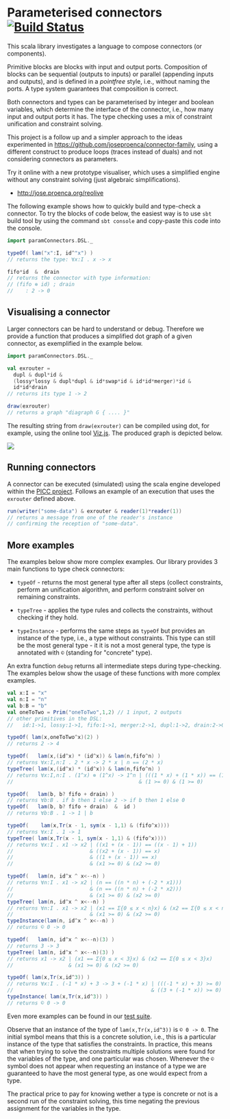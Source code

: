 Parameterised connectors [![Build Status](https://travis-ci.org/joseproenca/parameterised-connectors.svg?branch=master)](https://travis-ci.org/joseproenca/parameterised-connectors)
========================

This scala library investigates a language to compose connectors (or components).

Primitive blocks are blocks with input and output ports.
Composition of blocks can be sequential (outputs to inputs) or parallel (appending inputs and outputs), and is defined in a _pointfree_ style, i.e., without naming the ports. A type system guarantees that composition is correct.

Both connectors and types can be parameterised by integer and boolean variables, which determine the interface of the connector, i.e., how many input and output ports it has.
The type checking uses a mix of constraint unification and constraint solving.

This project is a follow up and a simpler approach to the ideas experimented in https://github.com/joseproenca/connector-family, using a different construct to produce loops (traces instead of duals) and not considering connectors as parameters.

Try it online with a new prototype visualiser, which uses a simplified engine without any constraint solving (just algebraic simplifications).
 - http://jose.proenca.org/reolive

The following example shows how to quickly build and type-check a connector.
To try the blocks of code below, the easiest way is to use ```sbt``` build tool by using the command ```sbt console``` and copy-paste this code into the console.

```scala
import paramConnectors.DSL._

typeOf( lam("x":I, id^"x") )
// returns the type: ∀x:I . x -> x

fifo*id  &  drain
// returns the connector with type information:
// (fifo ⊗ id) ; drain
//    : 2 -> 0
```


Visualising a connector
-----------------------
Larger connectors can be hard to understand or debug.
Therefore we provide a function that produces a simplified dot graph of a given connector, as exemplified in the example below.

```scala
import paramConnectors.DSL._

val exrouter =
  dupl & dupl*id &
  (lossy*lossy & dupl*dupl & id*swap*id & id*id*merger)*id &
  id*id*drain
// returns its type 1 -> 2

draw(exrouter)
// returns a graph "diagraph G { .... }"
```

The resulting string from ```draw(exrouter)``` can be compiled using dot, for example, using the online tool [Viz.js](https://mdaines.github.io/viz.js/).
The produced graph is depicted below.

<img src="https://cdn.rawgit.com/joseproenca/parameterised-connectors/master/exrouter.svg">


Running connectors
------------------
A connector can be executed (simulated) using the scala engine developed within the [PICC project](https://github.com/joseproenca/picc).
Follows an example of an execution that uses the ```exrouter``` defined above.

```scala
run(writer("some-data") & exrouter & reader(1)*reader(1))
// returns a message from one of the reader's instance
// confirming the reception of "some-data".
```


More examples
-------------

The examples below show more complex examples. 
Our library provides 3 main functions to type check connectors:

 * ```typeOf``` - returns the most general type after all steps (collect constraints, perform an unification algorithm, and perform constraint solver on remaining constraints.
 
 * ```typeTree``` - applies the type rules and collects the constraints, without checking if they hold.

 * ```typeInstance``` - performs the same steps as ```typeOf``` but provides an instance of the type, i.e., a type without constraints. This type can still be the most general type - it it is not a most general type, the type is annotated with ```©```  (standing for "concrete" type).

An extra function ```debug``` returns all intermediate steps during type-checking. The examples below show the usage of these functions with more complex examples. 


```scala
val x:I = "x"
val n:I = "n"
val b:B = "b"
val oneToTwo = Prim("oneToTwo",1,2) // 1 input, 2 outputs
// other primitives in the DSL:
//   id:1->1, lossy:1->1, fifo:1->1, merger:2->1, dupl:1->2, drain:2->0

typeOf( lam(x,oneToTwo^x)(2) )
// returns 2 -> 4

typeOf(   lam(x,(id^x) * (id^x)) & lam(n,fifo^n) )
// returns ∀x:I,n:I . 2 * x -> 2 * x | n == (2 * x)
typeTree( lam(x,(id^x) * (id^x)) & lam(n,fifo^n) )
// returns ∀x:I,n:I . (1^x) ⊗ (1^x) -> 1^n | (((1 * x) + (1 * x)) == (1 * n))
//                                         & (1 >= 0) & (1 >= 0)

typeOf(   lam(b, b? fifo + drain) )
// returns ∀b:B . if b then 1 else 2 -> if b then 1 else 0
typeOf(   lam(b, b? fifo + drain)  &  id )
// returns ∀b:B . 1 -> 1 | b

typeOf(    lam(x,Tr(x - 1, sym(x - 1,1) & (fifo^x))))
// returns ∀x:I . 1 -> 1
typeTree( lam(x,Tr(x - 1, sym(x - 1,1) & (fifo^x))))
// returns ∀x:I . x1 -> x2 | ((x1 + (x - 1)) == ((x - 1) + 1))
//                         & ((x2 + (x - 1)) == x)
//                         & ((1 + (x - 1)) == x)
//                         & (x1 >= 0) & (x2 >= 0)

typeOf(   lam(n, id^x ^ x<--n) )
// returns ∀n:I . x1 -> x2 | (n == ((n * n) + (-2 * x1)))
//                         & (n == ((n * n) + (-2 * x2)))
//                         & (x1 >= 0) & (x2 >= 0)
typeTree( lam(n, id^x ^ x<--n) )
// returns ∀n:I . x1 -> x2 | (x1 == Σ{0 ≤ x < n}x) & (x2 == Σ{0 ≤ x < n}x)
//                         & (x1 >= 0) & (x2 >= 0)
typeInstance(lam(n, id^x ^ x<--n) )
// returns © 0 -> 0

typeOf(   lam(n, id^x ^ x<--n)(3) )
// returns 3 -> 3
typeTree( lam(n, id^x ^ x<--n)(3) )
// returns x1 -> x2 | (x1 == Σ{0 ≤ x < 3}x) & (x2 == Σ{0 ≤ x < 3}x)
//                  & (x1 >= 0) & (x2 >= 0)

typeOf( lam(x,Tr(x,id^3)) )
// returns ∀x:I . (-1 * x) + 3 -> 3 + (-1 * x) | (((-1 * x) + 3) >= 0)
//                                             & ((3 + (-1 * x)) >= 0)
typeInstance( lam(x,Tr(x,id^3)) )
// returns © 0 -> 0
```

Even more examples can be found in our [test suite](https://github.com/joseproenca/parameterised-connectors/blob/master/src/test/scala/paramConnectors/TestTypeCheck.scala).

Observe that an instance of the type of ```lam(x,Tr(x,id^3))``` is  ```© 0 -> 0```. The initial symbol means that this is a concrete solution, i.e., this is a particular instance of the type that satisfies the constraints. In practice, this means that  when trying to solve the constraints multiple solutions were found for the variables of the type, and one particular was chosen. Whenever the ```©``` symbol does not appear when requesting an instance of a type we are guaranteed to have the most general type, as one would expect from a type.

The practical price to pay for knowing wether a type is concrete or not is a second run of the constraint solving, this time negating the previous assignment for the variables in the type.
